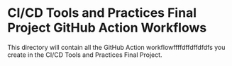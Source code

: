 # CI/CD Tools and Practices Final Project GitHub Action Workflows

This directory will contain all the GitHub Action workflowffffdffdffdfdfs you create in the CI/CD Tools and Practices Final Project.
